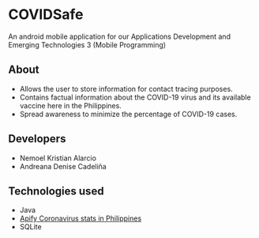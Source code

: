 # COVIDSafe
An android mobile application for our Applications Development and Emerging Technologies 3 (Mobile Programming)

## About
* Allows the user to store information for contact tracing purposes.
* Contains factual information about the COVID-19 virus and its available vaccine here in the Philippines.
* Spread awareness to minimize the percentage of COVID-19 cases.

## Developers
* Nemoel Kristian Alarcio
* Andreana Denise Cadeliña

## Technologies used
* Java
* [Apify Coronavirus stats in Philippines](https://apify.com/katerinahronik/covid-philippines)
* SQLite
